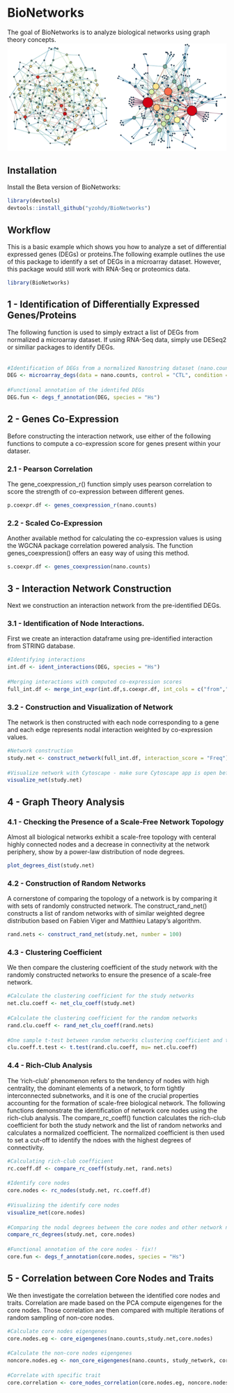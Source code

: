 
<!-- README.md is generated from README.Rmd. Please ed  it that file -->

# BioNetworks

<!-- badges: start -->
<!-- badges: end -->

The goal of BioNetworks is to analyze biological networks using graph
theory concepts. ![](man/figures/README-Network.png)

## Installation

Install the Beta version of BioNetworks:

``` r
library(devtools)
devtools::install_github("yzohdy/BioNetworks")
```

## Workflow

This is a basic example which shows you how to analyze a set of
differential expressed genes (DEGs) or proteins.The following example
outlines the use of this package to identify a set of DEGs in a
microarray dataset. However, this package would still work with RNA-Seq
or proteomics data.

``` r
library(BioNetworks)
```

## 1 - Identification of Differentially Expressed Genes/Proteins

The following function is used to simply extract a list of DEGs from
normalized a microarray dataset. If using RNA-Seq data, simply use
DESeq2 or similiar packages to identify DEGs.

``` r

#Identification of DEGs from a normalized Nanostring dataset (nano.counts)
DEG <- microarray_degs(data = nano.counts, control = "CTL", condition = "RX")

#Functional annotation of the identifed DEGs
DEG.fun <- degs_f_annotation(DEG, species = "Hs")
```

## 2 - Genes Co-Expression

Before constructing the interaction network, use either of the following
functions to compute a co-expression score for genes present within your
dataser.

### 2.1 - Pearson Correlation

The gene_coexpression_r() function simply uses pearson correlation to
score the strength of co-expression between different genes.

``` r
p.coexpr.df <- genes_coexpression_r(nano.counts)
```

### 2.2 - Scaled Co-Expression

Another available method for calculating the co-expression values is
using the WGCNA package correlation powered analysis. The function
genes_coexpression() offers an easy way of using this method.

``` r
s.coexpr.df <- genes_coexpression(nano.counts)
```

## 3 - Interaction Network Construction

Next we construction an interaction network from the pre-identified
DEGs.

### 3.1 - Identification of Node Interactions.

First we create an interaction dataframe using pre-identified
interaction from STRING database.

``` r
#Identifying interactions
int.df <- ident_interactions(DEG, species = "Hs")

#Merging interactions with computed co-expression scores
full_int.df <- merge_int_expr(int.df,s.coexpr.df, int_cols = c("from","to"),coexpr_cols = c("Var1", "Var2"))
```

### 3.2 - Construction and Visualization of Network

The network is then constructed with each node corresponding to a gene
and each edge represents nodal interaction weighted by co-expression
values.

``` r
#Network construction
study.net <- construct_network(full_int.df, interaction_score = "Freq")

#Visualize network with Cytoscape - make sure Cytoscape app is open before running this function
visualize_net(study.net)
```

## 4 - Graph Theory Analysis

### 4.1 - Checking the Presence of a Scale-Free Network Topology

Almost all biological networks exhibit a scale-free topology with
centeral highly connected nodes and a decrease in connectivity at the
network periphery, show by a power-law distribution of node degrees.

``` r
plot_degrees_dist(study.net)
```

### 4.2 - Construction of Random Networks

A cornerstone of comparing the topology of a network is by comparing it
with sets of randomly constructed network. The construct_rand_net()
constructs a list of random networks with of similar weighted degree
distribution based on Fabien Viger and Matthieu Latapy’s algorithm.

``` r
rand.nets <- construct_rand_net(study.net, number = 100)
```

### 4.3 - Clustering Coefficient

We then compare the clustering coefficient of the study network with the
randomly constructed networks to ensure the presence of a scale-free
network.

``` r
#Calculate the clustering coefficient for the study networks
net.clu.coeff <- net_clu_coeff(study.net)

#Calculate the clustering coefficient for the random networks
rand.clu.coeff <- rand_net_clu_coeff(rand.nets)

#One sample t-test between random networks clustering coefficient and the study network
clu.coeff.t.test <- t.test(rand.clu.coeff, mu= net.clu.coeff)
```

### 4.4 - Rich-Club Analysis

The ‘rich-club’ phenomenon refers to the tendency of nodes with high
centrality, the dominant elements of a network, to form tightly
interconnected subnetworks, and it is one of the crucial properties
accounting for the formation of scale-free biological network. The
following functions demonstrate the identification of network core nodes
using the rich-club analysis. The compare_rc_coeff() function calculates
the rich-club coefficient for both the study network and the list of
random networks and calculates a normalized coefficient. The normalized
coefficient is then used to set a cut-off to identify the ndoes with the
highest degrees of connectivity.

``` r
#Calculating rich-club coefficient
rc.coeff.df <- compare_rc_coeff(study.net, rand.nets)

#Identify core nodes
core.nodes <- rc_nodes(study.net, rc.coeff.df)

#Visualizing the identify core nodes
visualize_net(core.nodes)

#Comparing the nodal degrees between the core nodes and other network nodes
compare_rc_degrees(study.net, core.nodes)

#Functional annotation of the core nodes - fix!!
core.fun <- degs_f_annotation(core.nodes, species = "Hs") 
```

## 5 - Correlation between Core Nodes and Traits

We then investigate the correlation between the identified core nodes
and traits. Correlation are made based on the PCA compute eigengenes for
the core nodes. Those correlation are then compared with multiple
iterations of random sampling of non-core nodes.

``` r
#Calculate core nodes eigengenes
core.nodes.eg <- core_eigengenes(nano.counts,study.net,core.nodes)

#Calculate the non-core nodes eigengenes
noncore.nodes.eg <- non_core_eigengenes(nano.counts, study_network, core.nodes, number =100)

#Correlate with specific trait
core.correlation <- core_nodes_correlation(core.nodes.eg, noncore.nodes.eg, outcomes.df, tested_outcome = "survival")
```
